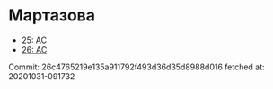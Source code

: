# Мартазова
- [25: AC](25.md)
- [26: AC](26.md)

Commit: 26c4765219e135a911792f493d36d35d8988d016
 fetched at: 20201031-091732
